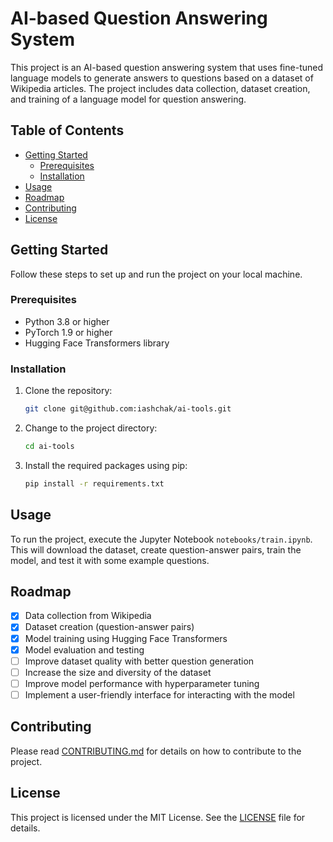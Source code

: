 # AI-based Question Answering System

This project is an AI-based question answering system that uses fine-tuned language models to generate answers to questions based on a dataset of Wikipedia articles. The project includes data collection, dataset creation, and training of a language model for question answering.

## Table of Contents
- [Getting Started](#getting-started)
   - [Prerequisites](#prerequisites)
   - [Installation](#installation)
- [Usage](#usage)
- [Roadmap](#roadmap)
- [Contributing](#contributing)
- [License](#license)

## Getting Started

Follow these steps to set up and run the project on your local machine.

### Prerequisites

- Python 3.8 or higher
- PyTorch 1.9 or higher
- Hugging Face Transformers library

### Installation

1. Clone the repository:
   ```bash
   git clone git@github.com:iashchak/ai-tools.git
   ```

2. Change to the project directory:
   ```bash
   cd ai-tools
   ```

3. Install the required packages using pip:
   ```bash
   pip install -r requirements.txt
   ```

## Usage

To run the project, execute the Jupyter Notebook `notebooks/train.ipynb`. This will download the dataset, create question-answer pairs, train the model, and test it with some example questions.

## Roadmap

- [x] Data collection from Wikipedia
- [x] Dataset creation (question-answer pairs)
- [x] Model training using Hugging Face Transformers
- [x] Model evaluation and testing
- [ ] Improve dataset quality with better question generation
- [ ] Increase the size and diversity of the dataset
- [ ] Improve model performance with hyperparameter tuning
- [ ] Implement a user-friendly interface for interacting with the model

## Contributing

Please read [CONTRIBUTING.md](CONTRIBUTING.md) for details on how to contribute to the project.

## License

This project is licensed under the MIT License. See the [LICENSE](LICENSE) file for details.
